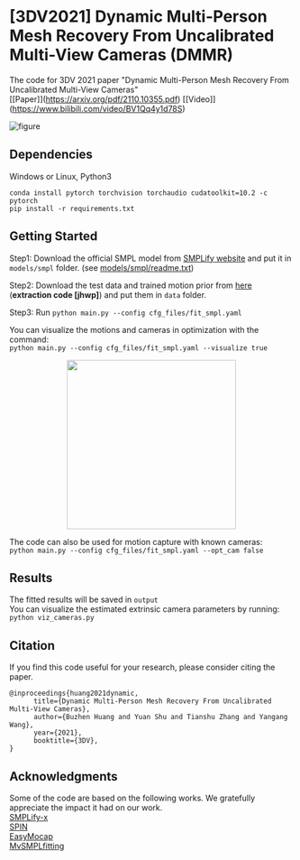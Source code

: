 # \[3DV2021\] Dynamic Multi-Person Mesh Recovery From Uncalibrated Multi-View Cameras (DMMR)
The code for 3DV 2021 paper "Dynamic Multi-Person Mesh Recovery From Uncalibrated Multi-View Cameras"<br>
\[[Paper]\](https://arxiv.org/pdf/2110.10355.pdf)  \[[Video]\](https://www.bilibili.com/video/BV1Qq4y1d78S)

![figure](/images/video.gif)

## Dependencies
Windows or Linux, Python3

```conda install pytorch torchvision torchaudio cudatoolkit=10.2 -c pytorch```<br>
```pip install -r requirements.txt```


## Getting Started
Step1: Download the official SMPL model from [SMPLify website](http://smplify.is.tuebingen.mpg.de/) and put it in ```models/smpl``` folder. (see [models/smpl/readme.txt](./models/smpl/readme.txt))<br>

Step2: Download the test data and trained motion prior from [here](http://smplify.is.tuebingen.mpg.de/) (**extraction code \[jhwp\]**) and put them in ```data``` folder.<br>

Step3: Run ```python main.py --config cfg_files/fit_smpl.yaml```<br>

You can visualize the motions and cameras in optimization with the command:<br>
```python main.py --config cfg_files/fit_smpl.yaml --visualize true```

<div align="center" width="100%">
      <img style="max-height: 300px; max-width: 300px;" align="center" width="100%" class="image" src="/images/optimize.gif" >
</div>

The code can also be used for motion capture with known cameras:<br>
```python main.py --config cfg_files/fit_smpl.yaml --opt_cam false```


## Results
The fitted results will be saved in ```output```<br>
You can visualize the estimated extrinsic camera parameters by running:<br>
```python viz_cameras.py```


## Citation
If you find this code useful for your research, please consider citing the paper.
```
@inproceedings{huang2021dynamic,
      title={Dynamic Multi-Person Mesh Recovery From Uncalibrated Multi-View Cameras}, 
      author={Buzhen Huang and Yuan Shu and Tianshu Zhang and Yangang Wang},
      year={2021},
      booktitle={3DV},
}
```

## Acknowledgments
Some of the code are based on the following works. We gratefully appreciate the impact it had on our work.<br>
[SMPLify-x](https://github.com/vchoutas/smplify-x)<br>
[SPIN](https://github.com/nkolot/SPIN)<br>
[EasyMocap](https://github.com/zju3dv/EasyMocap)<br>
[MvSMPLfitting](https://github.com/boycehbz/MvSMPLfitting)<br>